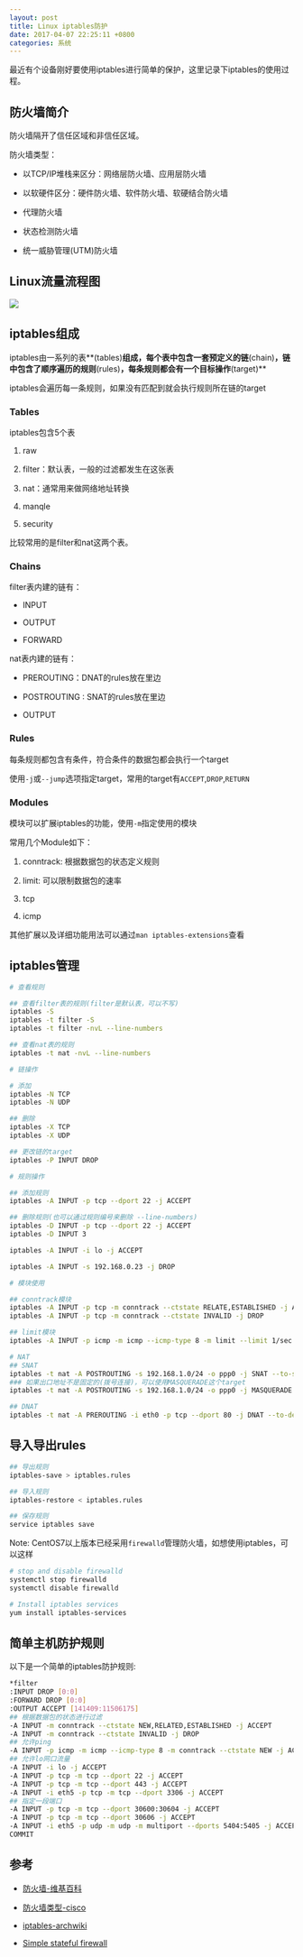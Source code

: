 ```yaml
---
layout: post
title: Linux iptables防护
date: 2017-04-07 22:25:11 +0800
categories: 系统
---
```


最近有个设备刚好要使用iptables进行简单的保护，这里记录下iptables的使用过程。




## 防火墙简介

防火墙隔开了信任区域和非信任区域。

防火墙类型：

- 以TCP/IP堆栈来区分：网络层防火墙、应用层防火墙

- 以软硬件区分：硬件防火墙、软件防火墙、软硬结合防火墙

- 代理防火墙

- 状态检测防火墙

- 统一威胁管理(UTM)防火墙

## Linux流量流程图

![](http://ww1.sinaimg.cn/mw690/9bbe7ebdgy1fdosrs5dhkj20hz0ukwiw)

## iptables组成

iptables由一系列的表**(tables)**组成，每个表中包含一套预定义的链**(chain)**，链中包含了顺序遍历的规则**(rules)**，每条规则都会有一个目标操作**(target)**

iptables会遍历每一条规则，如果没有匹配到就会执行规则所在链的target

### Tables

iptables包含5个表

1. raw

2. filter：默认表，一般的过滤都发生在这张表

3. nat：通常用来做网络地址转换

4. manqle

5. security

比较常用的是filter和nat这两个表。

### Chains

filter表内建的链有：

- INPUT

- OUTPUT

- FORWARD

nat表内建的链有：

- PREROUTING：DNAT的rules放在里边

- POSTROUTING : SNAT的rules放在里边

- OUTPUT

### Rules

每条规则都包含有条件，符合条件的数据包都会执行一个target

使用`-j`或`--jump`选项指定target，常用的target有`ACCEPT`,`DROP`,`RETURN`

### Modules

模块可以扩展iptables的功能，使用`-m`指定使用的模块

常用几个Module如下：

1. conntrack: 根据数据包的状态定义规则

2. limit: 可以限制数据包的速率

3. tcp

4. icmp

其他扩展以及详细功能用法可以通过`man iptables-extensions`查看

## iptables管理

```bash
# 查看规则

## 查看filter表的规则(filter是默认表，可以不写)
iptables -S
iptables -t filter -S
iptables -t filter -nvL --line-numbers

## 查看nat表的规则
iptables -t nat -nvL --line-numbers

# 链操作

# 添加
iptables -N TCP
iptables -N UDP

## 删除
iptables -X TCP
iptables -X UDP

## 更改链的target
iptables -P INPUT DROP

# 规则操作

## 添加规则
iptables -A INPUT -p tcp --dport 22 -j ACCEPT

## 删除规则(也可以通过规则编号来删除 --line-numbers)
iptables -D INPUT -p tcp --dport 22 -j ACCEPT
iptables -D INPUT 3

iptables -A INPUT -i lo -j ACCEPT

iptables -A INPUT -s 192.168.0.23 -j DROP

# 模块使用

## conntrack模块
iptables -A INPUT -p tcp -m conntrack --ctstate RELATE,ESTABLISHED -j ACCEPT
iptables -A INPUT -p tcp -m conntrack --ctstate INVALID -j DROP

## limit模块
iptables -A INPUT -p icmp -m icmp --icmp-type 8 -m limit --limit 1/sec -j ACCEPT

# NAT
## SNAT
iptables -t nat -A POSTROUTING -s 192.168.1.0/24 -o ppp0 -j SNAT --to-source 32.12.34.56
### 如果出口地址不是固定的(拨号连接)，可以使用MASQUERADE这个target
iptables -t nat -A POSTROUTING -s 192.168.1.0/24 -o ppp0 -j MASQUERADE

## DNAT
iptables -t nat -A PREROUTING -i eth0 -p tcp --dport 80 -j DNAT --to-destination 192.168.1.2:80
```

## 导入导出rules

```bash
## 导出规则
iptables-save > iptables.rules

## 导入规则
iptables-restore < iptables.rules

## 保存规则
service iptables save
```

Note: CentOS7以上版本已经采用`firewalld`管理防火墙，如想使用iptables，可以这样

```bash
# stop and disable firewalld
systemctl stop firewalld
systemctl disable firewalld

# Install iptables services
yum install iptables-services
```

## 简单主机防护规则

以下是一个简单的iptables防护规则:

```bash
*filter
:INPUT DROP [0:0]
:FORWARD DROP [0:0]
:OUTPUT ACCEPT [141409:11506175]
## 根据数据包的状态进行过滤
-A INPUT -m conntrack --ctstate NEW,RELATED,ESTABLISHED -j ACCEPT
-A INPUT -m conntrack --ctstate INVALID -j DROP
## 允许ping
-A INPUT -p icmp -m icmp --icmp-type 8 -m conntrack --ctstate NEW -j ACCEPT
## 允许lo网口流量
-A INPUT -i lo -j ACCEPT
-A INPUT -p tcp -m tcp --dport 22 -j ACCEPT
-A INPUT -p tcp -m tcp --dport 443 -j ACCEPT
-A INPUT -i eth5 -p tcp -m tcp --dport 3306 -j ACCEPT
## 指定一段端口
-A INPUT -p tcp -m tcp --dport 30600:30604 -j ACCEPT
-A INPUT -p tcp -m tcp --dport 30606 -j ACCEPT
-A INPUT -i eth5 -p udp -m udp -m multiport --dports 5404:5405 -j ACCEPT
COMMIT
```

## 参考

- [防火墙-维基百科](https://zh.wikipedia.org/wiki/%E9%98%B2%E7%81%AB%E5%A2%99)

- [防火墙类型-cisco](http://www.cisco.com/c/zh_cn/products/security/firewalls/what-is-a-firewall.html)

- [iptables-archwiki](https://wiki.archlinux.org/index.php/Iptables)

- [Simple stateful firewall](https://wiki.archlinux.org/index.php/Simple_stateful_firewall)